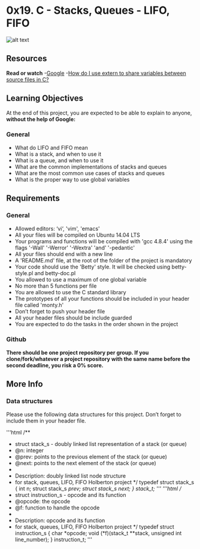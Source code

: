 # 0x19. C - Stacks, Queues - LIFO, FIFO

![alt text](https://pbs.twimg.com/media/CFYYWy6UEAE9Ow-.png)

## Resources

**Read or watch**
-[Google](https://intranet.hbtn.io/rltoken/56-bDz7IrFgcH02EkGkB3w)
-[How do I use extern to share variables between source files in C?](https://intranet.hbtn.io/rltoken/9neX6gaN6DoA-ow1INgZqw)

## Learning Objectives

At the end of this project, you are expected to be able to explain to anyone, **without the help of Google:**

### General

- What do LIFO and FIFO mean
- What is a stack, and when to use it
- What is a queue, and when to use it
- What are the common implementations of stacks and queues
- What are the most common use cases of stacks and queues
- What is the proper way to use global variables


## Requirements

### General
- Allowed editors: ‘vi‘, 'vim', 'emacs'
- All your files will be compiled on Ubuntu 14.04 LTS
- Your programs and functions will be compiled with 'gcc 4.8.4' using the flags '-Wall' '-Werror' '-Wextra' 'and' '-pedantic'
- All your files should end with a new line
- A 'README.md' file, at the root of the folder of the project is mandatory
- Your code should use the 'Betty' style. It will be checked using betty-style.pl and betty-doc.pl
- You allowed to use a maximum of one global variable
- No more than 5 functions per file
- You are allowed to use the C standard library
- The prototypes of all your functions should be included in your header file called 'monty.h'
- Don’t forget to push your header file
- All your header files should be include guarded
- You are expected to do the tasks in the order shown in the project

### Github

**There should be one project repository per group. If you clone/fork/whatever a project repository with the same name before the second deadline, you risk a 0% score.**


## More Info

### Data structures

Please use the following data structures for this project. Don’t forget to include them in your header file.

'''html
/**
 * struct stack_s - doubly linked list representation of a stack (or queue)
 * @n: integer
 * @prev: points to the previous element of the stack (or queue)
 * @next: points to the next element of the stack (or queue)
 *
 * Description: doubly linked list node structure
 * for stack, queues, LIFO, FIFO Holberton project
 */
typedef struct stack_s
{
        int n;
        struct stack_s *prev;
        struct stack_s *next;
} stack_t;
'''
'''html
/**
 * struct instruction_s - opcode and its function
 * @opcode: the opcode
 * @f: function to handle the opcode
 *
 * Description: opcode and its function
 * for stack, queues, LIFO, FIFO Holberton project
 */
typedef struct instruction_s
{
        char *opcode;
        void (*f)(stack_t **stack, unsigned int line_number);
} instruction_t;
'''